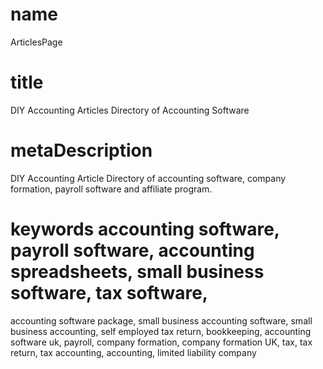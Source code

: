 # name
ArticlesPage

# title
DIY Accounting Articles Directory of Accounting Software

# metaDescription
DIY Accounting Article Directory of accounting software, company formation, payroll software and affiliate program.

# keywords accounting software, payroll software, accounting spreadsheets, small business software, tax software,
accounting software package, small business accounting software, small business accounting, self employed tax return,
bookkeeping, accounting software uk, payroll, company formation, company formation UK, tax, tax return, tax accounting,
accounting, limited liability company
